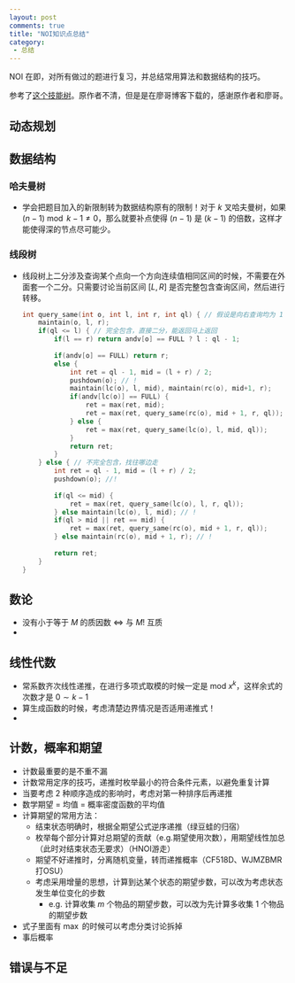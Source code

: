 ```yaml
---
layout: post
comments: true
title: "NOI知识点总结"
category:
 - 总结
---
```


NOI 在即，对所有做过的题进行复习，并总结常用算法和数据结构的技巧。

参考了[这个技能树](https://panda2134.github.io/img/技能树.jpg)。原作者不清，但是是在廖哥博客下载的，感谢原作者和廖哥。

## 动态规划

## 数据结构

### 哈夫曼树

- 学会把题目加入的新限制转为数据结构原有的限制！对于 $k$ 叉哈夫曼树，如果 $(n-1)\bmod{k-1} \ne 0$，那么就要补点使得 $(n-1)$ 是 $(k-1)$ 的倍数，这样才能使得深的节点尽可能少。

### 线段树

- 线段树上二分涉及查询某个点向一个方向连续值相同区间的时候，不需要在外面套一个二分。只需要讨论当前区间 $[L, R]$ 是否完整包含查询区间，然后进行转移。

  ```cpp
  int query_same(int o, int l, int r, int ql) { // 假设是向右查询均为 1 的区间
      maintain(o, l, r);
      if(ql <= l) { // 完全包含，直接二分，能返回马上返回
          if(l == r) return andv[o] == FULL ? l : ql - 1;
          
          if(andv[o] == FULL) return r;
          else {
              int ret = ql - 1, mid = (l + r) / 2;
              pushdown(o); // !
              maintain(lc(o), l, mid), maintain(rc(o), mid+1, r);
              if(andv[lc(o)] == FULL) {
                  ret = max(ret, mid);
                  ret = max(ret, query_same(rc(o), mid + 1, r, ql));
              } else {
                  ret = max(ret, query_same(lc(o), l, mid, ql));
              }
              return ret;
          }
      } else { // 不完全包含，找往哪边走
          int ret = ql - 1, mid = (l + r) / 2;
          pushdown(o); //!
          
          if(ql <= mid) {
              ret = max(ret, query_same(lc(o), l, r, ql));
          } else maintain(lc(o), l, mid); // !
          if(ql > mid || ret == mid) {
              ret = max(ret, query_same(rc(o), mid + 1, r, ql));
          } else maintain(rc(o), mid + 1, r); // !
          
          return ret;
      }
  }
  ```

## 数论

- 没有小于等于 $M$ 的质因数 $\Leftrightarrow$ 与 $M!$ 互质
- 

## 线性代数

- 常系数齐次线性递推，在进行多项式取模的时候一定是 $\text{mod }{x^k}$，这样余式的次数才是 $0 \sim k-1$
- 算生成函数的时候，考虑清楚边界情况是否适用递推式！
- 

## 计数，概率和期望

- 计数最重要的是不重不漏
- 计数常用定序的技巧，递推时枚举最小的符合条件元素，以避免重复计算
- 当要考虑 2 种顺序造成的影响时，考虑对第一种排序后再递推
- 数学期望 = 均值 = 概率密度函数的平均值
- 计算期望的常用方法：
  - 结束状态明确时，根据全期望公式逆序递推（绿豆蛙的归宿）
  - 枚举每个部分计算对总期望的贡献（e.g.期望使用次数），用期望线性加总（此时对结束状态无要求）（HNOI游走）
  - 期望不好递推时，分离随机变量，转而递推概率（CF518D、WJMZBMR打OSU）
  - 考虑采用增量的思想，计算到达某个状态的期望步数，可以改为考虑状态发生单位变化的步数
    - e.g. 计算收集 $m$ 个物品的期望步数，可以改为先计算多收集 $1$ 个物品的期望步数
- 式子里面有 $\max$ 的时候可以考虑分类讨论拆掉
- 事后概率

## 错误与不足





